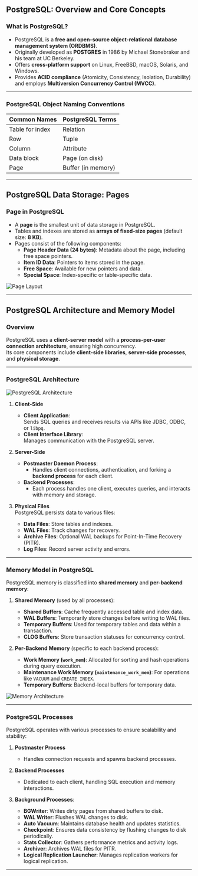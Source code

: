 ## PostgreSQL: Overview and Core Concepts

### What is PostgreSQL?

- PostgreSQL is a **free and open-source object-relational database management system (ORDBMS)**.  
- Originally developed as **POSTGRES** in 1986 by Michael Stonebraker and his team at UC Berkeley.  
- Offers **cross-platform support** on Linux, FreeBSD, macOS, Solaris, and Windows.  
- Provides **ACID compliance** (Atomicity, Consistency, Isolation, Durability) and employs **Multiversion Concurrency Control (MVCC)**.  

---

### PostgreSQL Object Naming Conventions

| Common Names    | PostgreSQL Terms  |
|-----------------|-------------------|
| Table for index | Relation          |
| Row             | Tuple             |
| Column          | Attribute         |
| Data block      | Page (on disk)    |
| Page            | Buffer (in memory)|

---

## PostgreSQL Data Storage: Pages

### Page in PostgreSQL

- A **page** is the smallest unit of data storage in PostgreSQL.  
- Tables and indexes are stored as **arrays of fixed-size pages** (default size: **8 KB**).  
- Pages consist of the following components:  
  - **Page Header Data (24 bytes)**: Metadata about the page, including free space pointers.  
  - **Item ID Data**: Pointers to items stored in the page.  
  - **Free Space**: Available for new pointers and data.  
  - **Special Space**: Index-specific or table-specific data.  

![Page Layout](https://github.com/Preet-Govind/postgresqlDBA/blob/f67fb8aa86c7c39d768ccab794c7ece12f00dad8/img/page_Layout.png)

---

## PostgreSQL Architecture and Memory Model

### Overview

PostgreSQL uses a **client-server model** with a **process-per-user connection architecture**, ensuring high concurrency.  
Its core components include **client-side libraries**, **server-side processes**, and **physical storage**.

---

### PostgreSQL Architecture

![PostgreSQL Architecture](https://github.com/Preet-Govind/postgresqlDBA/blob/b04b2a6988858e05d4af9d5b071d907561cf81ee/img/procNMemArch1.png)

1. **Client-Side**  
   - **Client Application**:  
     Sends SQL queries and receives results via APIs like JDBC, ODBC, or `libpq`.  
   - **Client Interface Library**:  
     Manages communication with the PostgreSQL server.  

2. **Server-Side**  
   - **Postmaster Daemon Process**:  
     - Handles client connections, authentication, and forking a **backend process** for each client.  
   - **Backend Processes**:  
     - Each process handles one client, executes queries, and interacts with memory and storage.  

3. **Physical Files**  
   PostgreSQL persists data to various files:  
   - **Data Files**: Store tables and indexes.  
   - **WAL Files**: Track changes for recovery.  
   - **Archive Files**: Optional WAL backups for Point-In-Time Recovery (PITR).  
   - **Log Files**: Record server activity and errors.

---

### Memory Model in PostgreSQL

PostgreSQL memory is classified into **shared memory** and **per-backend memory**:

1. **Shared Memory** (used by all processes):  
   - **Shared Buffers**: Cache frequently accessed table and index data.  
   - **WAL Buffers**: Temporarily store changes before writing to WAL files.  
   - **Temporary Buffers**: Used for temporary tables and data within a transaction.  
   - **CLOG Buffers**: Store transaction statuses for concurrency control.  

2. **Per-Backend Memory** (specific to each backend process):  
   - **Work Memory (`work_mem`)**: Allocated for sorting and hash operations during query execution.  
   - **Maintenance Work Memory (`maintenance_work_mem`)**: For operations like `VACUUM` and `CREATE INDEX`.  
   - **Temporary Buffers**: Backend-local buffers for temporary data.  

![Memory Architecture](https://github.com/Preet-Govind/postgresqlDBA/blob/main/img/procNMemArch2.png)

---

### PostgreSQL Processes

PostgreSQL operates with various processes to ensure scalability and stability:

1. **Postmaster Process**  
   - Handles connection requests and spawns backend processes.

2. **Backend Processes**  
   - Dedicated to each client, handling SQL execution and memory interactions.

3. **Background Processes**:  
   - **BGWriter**: Writes dirty pages from shared buffers to disk.  
   - **WAL Writer**: Flushes WAL changes to disk.  
   - **Auto Vacuum**: Maintains database health and updates statistics.  
   - **Checkpoint**: Ensures data consistency by flushing changes to disk periodically.  
   - **Stats Collector**: Gathers performance metrics and activity logs.  
   - **Archiver**: Archives WAL files for PITR.  
   - **Logical Replication Launcher**: Manages replication workers for logical replication.  

---
